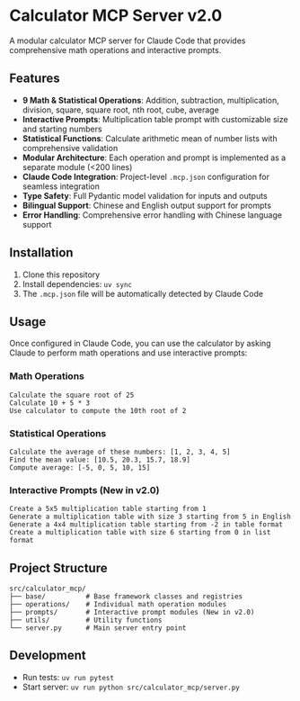 # Calculator MCP Server v2.0

A modular calculator MCP server for Claude Code that provides comprehensive math operations and interactive prompts.

## Features

- **9 Math & Statistical Operations**: Addition, subtraction, multiplication, division, square, square root, nth root, cube, average
- **Interactive Prompts**: Multiplication table prompt with customizable size and starting numbers
- **Statistical Functions**: Calculate arithmetic mean of number lists with comprehensive validation
- **Modular Architecture**: Each operation and prompt is implemented as a separate module (<200 lines)
- **Claude Code Integration**: Project-level `.mcp.json` configuration for seamless integration
- **Type Safety**: Full Pydantic model validation for inputs and outputs
- **Bilingual Support**: Chinese and English output support for prompts
- **Error Handling**: Comprehensive error handling with Chinese language support

## Installation

1. Clone this repository
2. Install dependencies: `uv sync`
3. The `.mcp.json` file will be automatically detected by Claude Code

## Usage

Once configured in Claude Code, you can use the calculator by asking Claude to perform math operations and use interactive prompts:

### Math Operations
```
Calculate the square root of 25
Calculate 10 + 5 * 3
Use calculator to compute the 10th root of 2
```

### Statistical Operations
```
Calculate the average of these numbers: [1, 2, 3, 4, 5]
Find the mean value: [10.5, 20.3, 15.7, 18.9]
Compute average: [-5, 0, 5, 10, 15]
```

### Interactive Prompts (New in v2.0)
```
Create a 5x5 multiplication table starting from 1
Generate a multiplication table with size 3 starting from 5 in English
Generate a 4x4 multiplication table starting from -2 in table format
Create a multiplication table with size 6 starting from 0 in list format
```

## Project Structure

```
src/calculator_mcp/
├── base/          # Base framework classes and registries
├── operations/    # Individual math operation modules  
├── prompts/       # Interactive prompt modules (New in v2.0)
├── utils/         # Utility functions
└── server.py      # Main server entry point
```

## Development

- Run tests: `uv run pytest`
- Start server: `uv run python src/calculator_mcp/server.py`